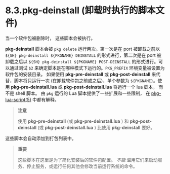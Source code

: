 # 8.3.pkg-deinstall (卸载时执行的脚本文件)

当一个软件包被删除时， 这些脚本会被执行。

**pkg-deinstall** 脚本会被 `pkg delete` 运行两次。第一次是在 port 被卸载之前以 `${SH} pkg-deinstall ${PKGNAME} DEINSTALL` 的形式进行，第二次是在 port 被卸载之后以 `${SH} pkg-deinstall ${PKGNAME} POST-DEINSTALL` 的形式进行。可以通过测试 `$2` 来确定脚本是在哪种模式下运行的。`PKG_PREFIX` 环境变量被设置为软件包的安装目录。
如果使用 **pkg-pre-deinstall** 或 **pkg-post-deinstall** 来代替，脚本将只运行一次 (在卸载软件包之前或之后)，单个参数为 `${PKGNAME}`。使用 **pkg-pre-deinstall.lua** 或 **pkg-post-deinstall.lua** 将运行一个 lua 脚本， 而不是 shell 脚本。
由 `pkg` 运行的 Lua 脚本提供了一些扩展和一些限制， 在 [pkg-lua-script(5)](https://www.freebsd.org/cgi/man.cgi?query=pkg-lua-script&sektion=5&format=html) 中都有解释。

>**注意**
>
> 使用 **pkg-pre-deinstall** (或 **pkg-pre-deinstall.lua** ) 和 **pkg-post-deinstall** (或 **pkg-post-deinstall.lua** ) 比使用 **pkg-deinstall** 要好。

这些脚本会自动添加到打包列表中。

>**重要**
>
> 这些脚本在这里是为了简化安装后的软件包配置。 *不能* 滥用它们来启动服务、停止服务，或运行任何其他会修改当前运行系统的命令。
